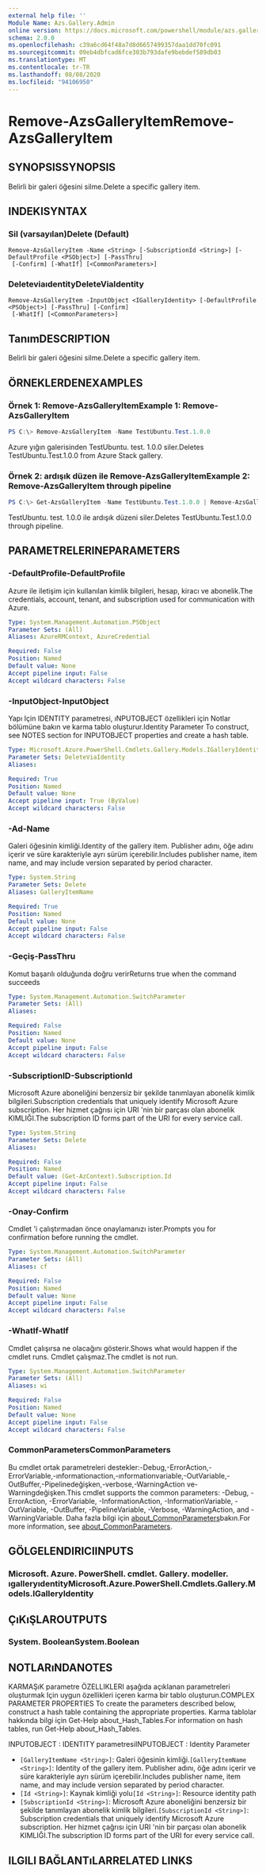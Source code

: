 ```yaml
---
external help file: ''
Module Name: Azs.Gallery.Admin
online version: https://docs.microsoft.com/powershell/module/azs.gallery.admin/remove-azsgalleryitem
schema: 2.0.0
ms.openlocfilehash: c39a6cd64f48a7d8d6657499357daa1dd70fc091
ms.sourcegitcommit: 09eb4dbfcad6fce303b793dafe9bebdef589db03
ms.translationtype: MT
ms.contentlocale: tr-TR
ms.lasthandoff: 08/08/2020
ms.locfileid: "94106950"
---
```

# <span data-ttu-id="116a8-101">Remove-AzsGalleryItem</span><span class="sxs-lookup"><span data-stu-id="116a8-101">Remove-AzsGalleryItem</span></span>

## <span data-ttu-id="116a8-102">SYNOPSIS</span><span class="sxs-lookup"><span data-stu-id="116a8-102">SYNOPSIS</span></span>
<span data-ttu-id="116a8-103">Belirli bir galeri öğesini silme.</span><span class="sxs-lookup"><span data-stu-id="116a8-103">Delete a specific gallery item.</span></span>

## <span data-ttu-id="116a8-104">INDEKI</span><span class="sxs-lookup"><span data-stu-id="116a8-104">SYNTAX</span></span>

### <span data-ttu-id="116a8-105">Sil (varsayılan)</span><span class="sxs-lookup"><span data-stu-id="116a8-105">Delete (Default)</span></span>
```
Remove-AzsGalleryItem -Name <String> [-SubscriptionId <String>] [-DefaultProfile <PSObject>] [-PassThru]
 [-Confirm] [-WhatIf] [<CommonParameters>]
```

### <span data-ttu-id="116a8-106">Deleteviaıdentity</span><span class="sxs-lookup"><span data-stu-id="116a8-106">DeleteViaIdentity</span></span>
```
Remove-AzsGalleryItem -InputObject <IGalleryIdentity> [-DefaultProfile <PSObject>] [-PassThru] [-Confirm]
 [-WhatIf] [<CommonParameters>]
```

## <span data-ttu-id="116a8-107">Tanım</span><span class="sxs-lookup"><span data-stu-id="116a8-107">DESCRIPTION</span></span>
<span data-ttu-id="116a8-108">Belirli bir galeri öğesini silme.</span><span class="sxs-lookup"><span data-stu-id="116a8-108">Delete a specific gallery item.</span></span>

## <span data-ttu-id="116a8-109">ÖRNEKLERDEN</span><span class="sxs-lookup"><span data-stu-id="116a8-109">EXAMPLES</span></span>

### <span data-ttu-id="116a8-110">Örnek 1: Remove-AzsGalleryItem</span><span class="sxs-lookup"><span data-stu-id="116a8-110">Example 1: Remove-AzsGalleryItem</span></span>
```powershell
PS C:\> Remove-AzsGalleryItem -Name TestUbuntu.Test.1.0.0

```

<span data-ttu-id="116a8-111">Azure yığın galerisinden TestUbuntu. test. 1.0.0 siler.</span><span class="sxs-lookup"><span data-stu-id="116a8-111">Deletes TestUbuntu.Test.1.0.0 from Azure Stack gallery.</span></span>

### <span data-ttu-id="116a8-112">Örnek 2: ardışık düzen ile Remove-AzsGalleryItem</span><span class="sxs-lookup"><span data-stu-id="116a8-112">Example 2: Remove-AzsGalleryItem through pipeline</span></span>
```powershell
PS C:\> Get-AzsGalleryItem -Name TestUbuntu.Test.1.0.0 | Remove-AzsGalleryItem

```

<span data-ttu-id="116a8-113">TestUbuntu. test. 1.0.0 ile ardışık düzeni siler.</span><span class="sxs-lookup"><span data-stu-id="116a8-113">Deletes TestUbuntu.Test.1.0.0 through pipeline.</span></span>

## <span data-ttu-id="116a8-114">PARAMETRELERINE</span><span class="sxs-lookup"><span data-stu-id="116a8-114">PARAMETERS</span></span>

### <span data-ttu-id="116a8-115">-DefaultProfile</span><span class="sxs-lookup"><span data-stu-id="116a8-115">-DefaultProfile</span></span>
<span data-ttu-id="116a8-116">Azure ile iletişim için kullanılan kimlik bilgileri, hesap, kiracı ve abonelik.</span><span class="sxs-lookup"><span data-stu-id="116a8-116">The credentials, account, tenant, and subscription used for communication with Azure.</span></span>

```yaml
Type: System.Management.Automation.PSObject
Parameter Sets: (All)
Aliases: AzureRMContext, AzureCredential

Required: False
Position: Named
Default value: None
Accept pipeline input: False
Accept wildcard characters: False

```

### <span data-ttu-id="116a8-117">-InputObject</span><span class="sxs-lookup"><span data-stu-id="116a8-117">-InputObject</span></span>
<span data-ttu-id="116a8-118">Yapı Için IDENTITY parametresi, ıNPUTOBJECT özellikleri için Notlar bölümüne bakın ve karma tablo oluşturur.</span><span class="sxs-lookup"><span data-stu-id="116a8-118">Identity Parameter To construct, see NOTES section for INPUTOBJECT properties and create a hash table.</span></span>

```yaml
Type: Microsoft.Azure.PowerShell.Cmdlets.Gallery.Models.IGalleryIdentity
Parameter Sets: DeleteViaIdentity
Aliases:

Required: True
Position: Named
Default value: None
Accept pipeline input: True (ByValue)
Accept wildcard characters: False

```

### <span data-ttu-id="116a8-119">-Ad</span><span class="sxs-lookup"><span data-stu-id="116a8-119">-Name</span></span>
<span data-ttu-id="116a8-120">Galeri öğesinin kimliği.</span><span class="sxs-lookup"><span data-stu-id="116a8-120">Identity of the gallery item.</span></span>
<span data-ttu-id="116a8-121">Publisher adını, öğe adını içerir ve süre karakteriyle ayrı sürüm içerebilir.</span><span class="sxs-lookup"><span data-stu-id="116a8-121">Includes publisher name, item name, and may include version separated by period character.</span></span>

```yaml
Type: System.String
Parameter Sets: Delete
Aliases: GalleryItemName

Required: True
Position: Named
Default value: None
Accept pipeline input: False
Accept wildcard characters: False

```

### <span data-ttu-id="116a8-122">-Geçiş</span><span class="sxs-lookup"><span data-stu-id="116a8-122">-PassThru</span></span>
<span data-ttu-id="116a8-123">Komut başarılı olduğunda doğru verir</span><span class="sxs-lookup"><span data-stu-id="116a8-123">Returns true when the command succeeds</span></span>

```yaml
Type: System.Management.Automation.SwitchParameter
Parameter Sets: (All)
Aliases:

Required: False
Position: Named
Default value: None
Accept pipeline input: False
Accept wildcard characters: False

```

### <span data-ttu-id="116a8-124">-SubscriptionID</span><span class="sxs-lookup"><span data-stu-id="116a8-124">-SubscriptionId</span></span>
<span data-ttu-id="116a8-125">Microsoft Azure aboneliğini benzersiz bir şekilde tanımlayan abonelik kimlik bilgileri.</span><span class="sxs-lookup"><span data-stu-id="116a8-125">Subscription credentials that uniquely identify Microsoft Azure subscription.</span></span>
<span data-ttu-id="116a8-126">Her hizmet çağrısı için URI 'nin bir parçası olan abonelik KIMLIĞI.</span><span class="sxs-lookup"><span data-stu-id="116a8-126">The subscription ID forms part of the URI for every service call.</span></span>

```yaml
Type: System.String
Parameter Sets: Delete
Aliases:

Required: False
Position: Named
Default value: (Get-AzContext).Subscription.Id
Accept pipeline input: False
Accept wildcard characters: False

```

### <span data-ttu-id="116a8-127">-Onay</span><span class="sxs-lookup"><span data-stu-id="116a8-127">-Confirm</span></span>
<span data-ttu-id="116a8-128">Cmdlet 'i çalıştırmadan önce onaylamanızı ister.</span><span class="sxs-lookup"><span data-stu-id="116a8-128">Prompts you for confirmation before running the cmdlet.</span></span>

```yaml
Type: System.Management.Automation.SwitchParameter
Parameter Sets: (All)
Aliases: cf

Required: False
Position: Named
Default value: None
Accept pipeline input: False
Accept wildcard characters: False

```

### <span data-ttu-id="116a8-129">-WhatIf</span><span class="sxs-lookup"><span data-stu-id="116a8-129">-WhatIf</span></span>
<span data-ttu-id="116a8-130">Cmdlet çalışırsa ne olacağını gösterir.</span><span class="sxs-lookup"><span data-stu-id="116a8-130">Shows what would happen if the cmdlet runs.</span></span>
<span data-ttu-id="116a8-131">Cmdlet çalışmaz.</span><span class="sxs-lookup"><span data-stu-id="116a8-131">The cmdlet is not run.</span></span>

```yaml
Type: System.Management.Automation.SwitchParameter
Parameter Sets: (All)
Aliases: wi

Required: False
Position: Named
Default value: None
Accept pipeline input: False
Accept wildcard characters: False

```

### <span data-ttu-id="116a8-132">CommonParameters</span><span class="sxs-lookup"><span data-stu-id="116a8-132">CommonParameters</span></span>
<span data-ttu-id="116a8-133">Bu cmdlet ortak parametreleri destekler:-Debug,-ErrorAction,-ErrorVariable,-ınformationaction,-ınformationvariable,-OutVariable,-OutBuffer,-Pipelinedeğişken,-verbose,-WarningAction ve-Warningdeğişken.</span><span class="sxs-lookup"><span data-stu-id="116a8-133">This cmdlet supports the common parameters: -Debug, -ErrorAction, -ErrorVariable, -InformationAction, -InformationVariable, -OutVariable, -OutBuffer, -PipelineVariable, -Verbose, -WarningAction, and -WarningVariable.</span></span> <span data-ttu-id="116a8-134">Daha fazla bilgi için [about_CommonParameters](http://go.microsoft.com/fwlink/?LinkID=113216)bakın.</span><span class="sxs-lookup"><span data-stu-id="116a8-134">For more information, see [about_CommonParameters](http://go.microsoft.com/fwlink/?LinkID=113216).</span></span>

## <span data-ttu-id="116a8-135">GÖLGELENDIRICI</span><span class="sxs-lookup"><span data-stu-id="116a8-135">INPUTS</span></span>

### <span data-ttu-id="116a8-136">Microsoft. Azure. PowerShell. cmdlet. Gallery. modeller. ıgalleryıdentity</span><span class="sxs-lookup"><span data-stu-id="116a8-136">Microsoft.Azure.PowerShell.Cmdlets.Gallery.Models.IGalleryIdentity</span></span>

## <span data-ttu-id="116a8-137">ÇıKıŞLAR</span><span class="sxs-lookup"><span data-stu-id="116a8-137">OUTPUTS</span></span>

### <span data-ttu-id="116a8-138">System. Boolean</span><span class="sxs-lookup"><span data-stu-id="116a8-138">System.Boolean</span></span>



## <span data-ttu-id="116a8-139">NOTLARıNDA</span><span class="sxs-lookup"><span data-stu-id="116a8-139">NOTES</span></span>

<span data-ttu-id="116a8-140">KARMAŞıK parametre ÖZELLIKLERI aşağıda açıklanan parametreleri oluşturmak Için uygun özellikleri içeren karma bir tablo oluşturun.</span><span class="sxs-lookup"><span data-stu-id="116a8-140">COMPLEX PARAMETER PROPERTIES To create the parameters described below, construct a hash table containing the appropriate properties.</span></span> <span data-ttu-id="116a8-141">Karma tablolar hakkında bilgi için Get-Help about_Hash_Tables.</span><span class="sxs-lookup"><span data-stu-id="116a8-141">For information on hash tables, run Get-Help about_Hash_Tables.</span></span>

<span data-ttu-id="116a8-142">INPUTOBJECT <IGalleryIdentity> : IDENTITY parametresi</span><span class="sxs-lookup"><span data-stu-id="116a8-142">INPUTOBJECT <IGalleryIdentity>: Identity Parameter</span></span>
  - <span data-ttu-id="116a8-143">`[GalleryItemName <String>]`: Galeri öğesinin kimliği.</span><span class="sxs-lookup"><span data-stu-id="116a8-143">`[GalleryItemName <String>]`: Identity of the gallery item.</span></span> <span data-ttu-id="116a8-144">Publisher adını, öğe adını içerir ve süre karakteriyle ayrı sürüm içerebilir.</span><span class="sxs-lookup"><span data-stu-id="116a8-144">Includes publisher name, item name, and may include version separated by period character.</span></span>
  - <span data-ttu-id="116a8-145">`[Id <String>]`: Kaynak kimliği yolu</span><span class="sxs-lookup"><span data-stu-id="116a8-145">`[Id <String>]`: Resource identity path</span></span>
  - <span data-ttu-id="116a8-146">`[SubscriptionId <String>]`: Microsoft Azure aboneliğini benzersiz bir şekilde tanımlayan abonelik kimlik bilgileri.</span><span class="sxs-lookup"><span data-stu-id="116a8-146">`[SubscriptionId <String>]`: Subscription credentials that uniquely identify Microsoft Azure subscription.</span></span> <span data-ttu-id="116a8-147">Her hizmet çağrısı için URI 'nin bir parçası olan abonelik KIMLIĞI.</span><span class="sxs-lookup"><span data-stu-id="116a8-147">The subscription ID forms part of the URI for every service call.</span></span>

## <span data-ttu-id="116a8-148">ILGILI BAĞLANTıLAR</span><span class="sxs-lookup"><span data-stu-id="116a8-148">RELATED LINKS</span></span>

